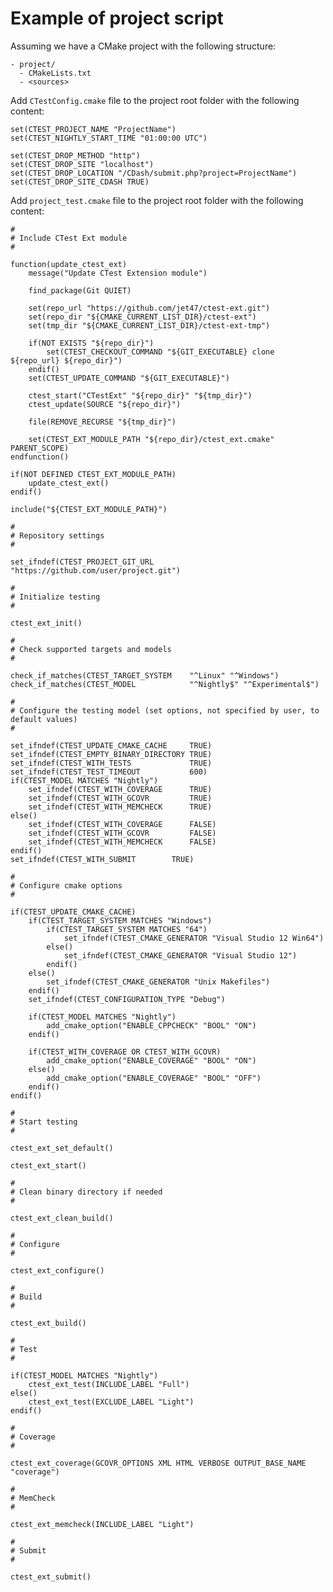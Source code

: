 # Example of project script

Assuming we have a CMake project with the following structure:

    - project/
      - CMakeLists.txt
      - <sources>

Add `CTestConfig.cmake` file to the project root folder with the following content:

    set(CTEST_PROJECT_NAME "ProjectName")
    set(CTEST_NIGHTLY_START_TIME "01:00:00 UTC")

    set(CTEST_DROP_METHOD "http")
    set(CTEST_DROP_SITE "localhost")
    set(CTEST_DROP_LOCATION "/CDash/submit.php?project=ProjectName")
    set(CTEST_DROP_SITE_CDASH TRUE)

Add `project_test.cmake` file to the project root folder with the following content:

    #
    # Include CTest Ext module
    #

    function(update_ctest_ext)
        message("Update CTest Extension module")

        find_package(Git QUIET)

        set(repo_url "https://github.com/jet47/ctest-ext.git")
        set(repo_dir "${CMAKE_CURRENT_LIST_DIR}/ctest-ext")
        set(tmp_dir "${CMAKE_CURRENT_LIST_DIR}/ctest-ext-tmp")

        if(NOT EXISTS "${repo_dir}")
            set(CTEST_CHECKOUT_COMMAND "${GIT_EXECUTABLE} clone ${repo_url} ${repo_dir}")
        endif()
        set(CTEST_UPDATE_COMMAND "${GIT_EXECUTABLE}")

        ctest_start("CTestExt" "${repo_dir}" "${tmp_dir}")
        ctest_update(SOURCE "${repo_dir}")

        file(REMOVE_RECURSE "${tmp_dir}")

        set(CTEST_EXT_MODULE_PATH "${repo_dir}/ctest_ext.cmake" PARENT_SCOPE)
    endfunction()

    if(NOT DEFINED CTEST_EXT_MODULE_PATH)
        update_ctest_ext()
    endif()

    include("${CTEST_EXT_MODULE_PATH}")

    #
    # Repository settings
    #

    set_ifndef(CTEST_PROJECT_GIT_URL "https://github.com/user/project.git")

    #
    # Initialize testing
    #

    ctest_ext_init()

    #
    # Check supported targets and models
    #

    check_if_matches(CTEST_TARGET_SYSTEM    "^Linux" "^Windows")
    check_if_matches(CTEST_MODEL            "^Nightly$" "^Experimental$")

    #
    # Configure the testing model (set options, not specified by user, to default values)
    #

    set_ifndef(CTEST_UPDATE_CMAKE_CACHE     TRUE)
    set_ifndef(CTEST_EMPTY_BINARY_DIRECTORY TRUE)
    set_ifndef(CTEST_WITH_TESTS             TRUE)
    set_ifndef(CTEST_TEST_TIMEOUT           600)
    if(CTEST_MODEL MATCHES "Nightly")
        set_ifndef(CTEST_WITH_COVERAGE      TRUE)
        set_ifndef(CTEST_WITH_GCOVR         TRUE)
        set_ifndef(CTEST_WITH_MEMCHECK      TRUE)
    else()
        set_ifndef(CTEST_WITH_COVERAGE      FALSE)
        set_ifndef(CTEST_WITH_GCOVR         FALSE)
        set_ifndef(CTEST_WITH_MEMCHECK      FALSE)
    endif()
    set_ifndef(CTEST_WITH_SUBMIT        TRUE)

    #
    # Configure cmake options
    #

    if(CTEST_UPDATE_CMAKE_CACHE)
        if(CTEST_TARGET_SYSTEM MATCHES "Windows")
            if(CTEST_TARGET_SYSTEM MATCHES "64")
                set_ifndef(CTEST_CMAKE_GENERATOR "Visual Studio 12 Win64")
            else()
                set_ifndef(CTEST_CMAKE_GENERATOR "Visual Studio 12")
            endif()
        else()
            set_ifndef(CTEST_CMAKE_GENERATOR "Unix Makefiles")
        endif()
        set_ifndef(CTEST_CONFIGURATION_TYPE "Debug")

        if(CTEST_MODEL MATCHES "Nightly")
            add_cmake_option("ENABLE_CPPCHECK" "BOOL" "ON")
        endif()

        if(CTEST_WITH_COVERAGE OR CTEST_WITH_GCOVR)
            add_cmake_option("ENABLE_COVERAGE" "BOOL" "ON")
        else()
            add_cmake_option("ENABLE_COVERAGE" "BOOL" "OFF")
        endif()
    endif()

    #
    # Start testing
    #

    ctest_ext_set_default()

    ctest_ext_start()

    #
    # Clean binary directory if needed
    #

    ctest_ext_clean_build()

    #
    # Configure
    #

    ctest_ext_configure()

    #
    # Build
    #

    ctest_ext_build()

    #
    # Test
    #

    if(CTEST_MODEL MATCHES "Nightly")
        ctest_ext_test(INCLUDE_LABEL "Full")
    else()
        ctest_ext_test(EXCLUDE_LABEL "Light")
    endif()

    #
    # Coverage
    #

    ctest_ext_coverage(GCOVR_OPTIONS XML HTML VERBOSE OUTPUT_BASE_NAME "coverage")

    #
    # MemCheck
    #

    ctest_ext_memcheck(INCLUDE_LABEL "Light")

    #
    # Submit
    #

    ctest_ext_submit()
